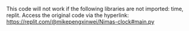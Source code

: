 This code will not work if the following libraries are not imported: time, replit. Access the original code via the hyperlink: https://replit.com/@mikepengxinwei/Nimas-clock#main.py

